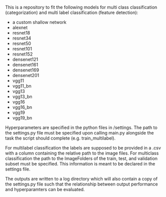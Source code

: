 This is a repository to fit the following models for multi class classification (categorization) and multi label classification (feature detection):

- a custom shallow network
- alexnet
- resnet18
- resnet34
- resnet50
- resnet101
- resnet152
- densenet121
- densenet161
- densenet169
- densenet201
- vgg11
- vgg11_bn
- vgg13
- vgg13_bn
- vgg16
- vgg16_bn
- vgg19
- vgg19_bn

Hyperparameters are specified in the python files in /settings. The path to the settings.py file must be specified upon calling main.py alongside the task the script should complete (e.g. train_multilabel).

For multilabel classification the labels are supposed to be provided in a .csv with a column containing the relative path to the image files.
For multiclass classification the path to the ImageFolders of the train, test, and validation subset must be specified.
This information is meant to be declared in the settings file.

The outputs are written to a log directory which will also contain a copy of the settings.py file such that the relationship between output performance and hyperparamters can be evaluated.
